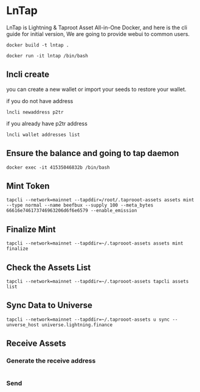 # LnTap
LnTap is Lightning & Taproot Asset All-in-One Docker, and here is the cli guide for initial version,
We are going to provide webui to common users.

```
docker build -t lntap .
```

```
docker run -it lntap /bin/bash
```

## lncli create
you can create a new wallet or import your seeds to restore your wallet.

if you do not have address
```
lncli newaddress p2tr
```

if you already have p2tr address 
```
lncli wallet addresses list
```

## Ensure the balance and going to tap daemon

```
docker exec -it 41535046832b /bin/bash
```

## Mint Token
```
tapcli --network=mainnet --tapddir=/root/.taprooot-assets assets mint --type normal --name beefbux --supply 100 --meta_bytes 66616e746173746963206d6f6e6579 --enable_emission
```

## Finalize Mint
```tapcli --network=mainnet --tapddir=~/.taprooot-assets assets mint finalize```

## Check the Assets List
```tapcli --network=mainnet --tapddir=~/.taprooot-assets tapcli assets list```

## Sync Data to Universe
```tapcli --network=mainnet --tapddir=~/.taprooot-assets universe federation add --universe_host universe.lightning.finance
tapcli --network=mainnet --tapddir=~/.taprooot-assets u sync --unverse_host universe.lightning.finance
```
## Receive Assets
### Generate the receive address
```tapcli --network=mainnet --tapddir=~/.taprooot-assets addrs new --asset_id ed43c09dd425ec25051c0e467ca1852d624974c503625f38fbb679bbdf89d790 --amt 7
```
### Send 
```tapcli --network=mainnet --tapddir=~/.taprooot-assets assets send --addr tapbc1qqqsqqspqqzzpm2rczwagf0vy5z3crjx0jsc2ttzf96v2qmztuu0hdneh00cn4usq5ss89mey0962l2gjldu8z25gfexxg0dfax5qx9efgntn3spswdhelyeqcss9wam6p2ngmv7rc9j50gt7e2rdsjfeh5wj0rjzx9xhlgglntny6trpqss8vg4vmyczxctwjx6hydyh5sj9jcyuankp444az39vr4kjw8tewwepgqswrpww4hxjan9wfek2unsvvaz7tm4de5hvetjwdjjumrfva58gmnfdenjuenfdeskucm98gcnqvpj8yevw3gx
```